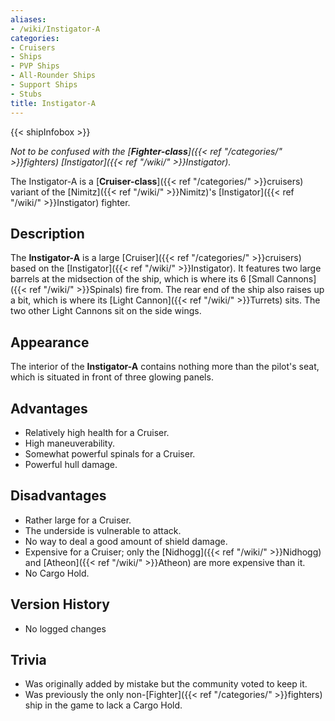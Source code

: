 ```yaml
---
aliases:
- /wiki/Instigator-A
categories:
- Cruisers
- Ships
- PVP Ships
- All-Rounder Ships
- Support Ships
- Stubs
title: Instigator-A
---  
```


{{< shipInfobox >}} 

_Not to be confused with the [**Fighter-class**]({{< ref "/categories/" >}}fighters) [Instigator]({{< ref "/wiki/" >}}Instigator)._

The Instigator-A is a [**Cruiser-class**]({{< ref "/categories/" >}}cruisers) variant of the [Nimitz]({{< ref "/wiki/" >}}Nimitz)'s [Instigator]({{< ref "/wiki/" >}}Instigator) fighter.

## Description

The **Instigator-A** is a large [Cruiser]({{< ref "/categories/" >}}cruisers) based on the [Instigator]({{< ref "/wiki/" >}}Instigator). It features two large barrels at the midsection of the ship, which is where its 6 [Small Cannons]({{< ref "/wiki/" >}}Spinals) fire from. The rear end of the ship also raises up a bit, which is where its [Light Cannon]({{< ref "/wiki/" >}}Turrets) sits. The two other Light Cannons sit on the side wings.

## Appearance

The interior of the **Instigator-A** contains nothing more than the pilot's seat, which is situated in front of three glowing panels.

## Advantages

- Relatively high health for a Cruiser.
- High maneuverability.
- Somewhat powerful spinals for a Cruiser.
- Powerful hull damage.

## Disadvantages

- Rather large for a Cruiser.
- The underside is vulnerable to attack.
- No way to deal a good amount of shield damage.
- Expensive for a Cruiser; only the [Nidhogg]({{< ref "/wiki/" >}}Nidhogg) and [Atheon]({{< ref "/wiki/" >}}Atheon) are more expensive than it.
- No Cargo Hold.

## Version History 

- No logged changes

## Trivia

- Was originally added by mistake but the community voted to keep it.
- Was previously the only non-[Fighter]({{< ref "/categories/" >}}fighters) ship in the game to lack a Cargo Hold.